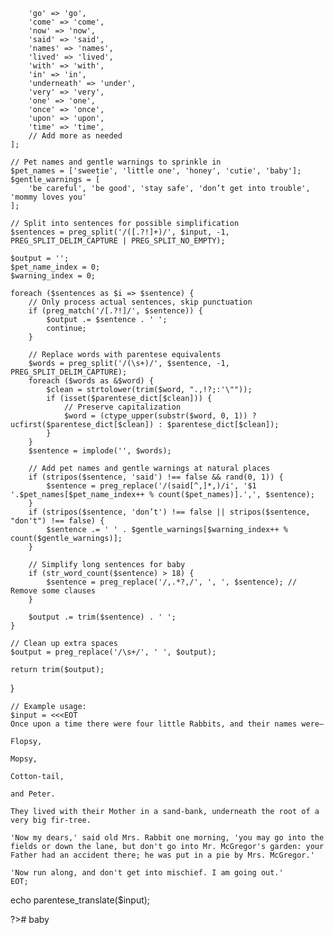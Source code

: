 
        'go' => 'go',
        'come' => 'come',
        'now' => 'now',
        'said' => 'said',
        'names' => 'names',
        'lived' => 'lived',
        'with' => 'with',
        'in' => 'in',
        'underneath' => 'under',
        'very' => 'very',
        'one' => 'one',
        'once' => 'once',
        'upon' => 'upon',
        'time' => 'time',
        // Add more as needed
    ];

    // Pet names and gentle warnings to sprinkle in
    $pet_names = ['sweetie', 'little one', 'honey', 'cutie', 'baby'];
    $gentle_warnings = [
        'be careful', 'be good', 'stay safe', 'don’t get into trouble', 'mommy loves you'
    ];

    // Split into sentences for possible simplification
    $sentences = preg_split('/([.?!]+)/', $input, -1, PREG_SPLIT_DELIM_CAPTURE | PREG_SPLIT_NO_EMPTY);

    $output = '';
    $pet_name_index = 0;
    $warning_index = 0;

    foreach ($sentences as $i => $sentence) {
        // Only process actual sentences, skip punctuation
        if (preg_match('/[.?!]/', $sentence)) {
            $output .= $sentence . ' ';
            continue;
        }

        // Replace words with parentese equivalents
        $words = preg_split('/(\s+)/', $sentence, -1, PREG_SPLIT_DELIM_CAPTURE);
        foreach ($words as &$word) {
            $clean = strtolower(trim($word, ".,!?;:'\""));
            if (isset($parentese_dict[$clean])) {
                // Preserve capitalization
                $word = (ctype_upper(substr($word, 0, 1)) ? ucfirst($parentese_dict[$clean]) : $parentese_dict[$clean]);
            }
        }
        $sentence = implode('', $words);

        // Add pet names and gentle warnings at natural places
        if (stripos($sentence, 'said') !== false && rand(0, 1)) {
            $sentence = preg_replace('/(said[^,]*,)/i', '$1 '.$pet_names[$pet_name_index++ % count($pet_names)].',', $sentence);
        }
        if (stripos($sentence, 'don’t') !== false || stripos($sentence, "don't") !== false) {
            $sentence .= ' ' . $gentle_warnings[$warning_index++ % count($gentle_warnings)];
        }

        // Simplify long sentences for baby
        if (str_word_count($sentence) > 18) {
            $sentence = preg_replace('/,.*?,/', ', ', $sentence); // Remove some clauses
        }

        $output .= trim($sentence) . ' ';
    }

    // Clean up extra spaces
    $output = preg_replace('/\s+/', ' ', $output);

    return trim($output);
}

    // Example usage:
    $input = <<<EOT
    Once upon a time there were four little Rabbits, and their names were—

    Flopsy,

    Mopsy,

    Cotton-tail,

    and Peter.

    They lived with their Mother in a sand-bank, underneath the root of a very big fir-tree.

    'Now my dears,' said old Mrs. Rabbit one morning, 'you may go into the fields or down the lane, but don't go into Mr. McGregor's garden: your Father had an accident there; he was put in a pie by Mrs. McGregor.'

    'Now run along, and don't get into mischief. I am going out.'
    EOT;

echo parentese_translate($input);

?># baby
